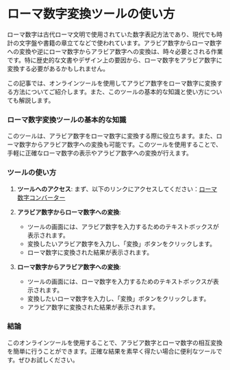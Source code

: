 ローマ数字変換ツールの使い方
==============

ローマ数字は古代ローマ文明で使用されていた数字表記方法であり、現代でも時計の文字盤や書籍の章立てなどで使われています。アラビア数字からローマ数字への変換や逆にローマ数字からアラビア数字への変換は、時々必要とされる作業です。特に歴史的な文書やデザイン上の要因から、ローマ数字をアラビア数字に変換する必要があるかもしれません。

この記事では、オンラインツールを使用してアラビア数字をローマ数字に変換する方法についてご紹介します。また、このツールの基本的な知識と使い方についても解説します。

### ローマ数字変換ツールの基本的な知識

このツールは、アラビア数字をローマ数字に変換する際に役立ちます。また、ローマ数字からアラビア数字への変換も可能です。このツールを使用することで、手軽に正確なローマ数字の表示やアラビア数字への変換が行えます。

### ツールの使い方

1. **ツールへのアクセス**: まず、以下のリンクにアクセスしてください：[ローマ数字コンバーター](https://www.onlinecalculatorsfree.com/ja/convert/roman-numerals-converter.html)
2. **アラビア数字からローマ数字への変換**:
    
    
    - ツールの画面には、アラビア数字を入力するためのテキストボックスが表示されます。
    - 変換したいアラビア数字を入力し、「変換」ボタンをクリックします。
    - ローマ数字に変換された結果が表示されます。
3. **ローマ数字からアラビア数字への変換**:
    
    
    - ツールの画面には、ローマ数字を入力するためのテキストボックスが表示されます。
    - 変換したいローマ数字を入力し、「変換」ボタンをクリックします。
    - アラビア数字に変換された結果が表示されます。

### 結論

このオンラインツールを使用することで、アラビア数字とローマ数字の相互変換を簡単に行うことができます。正確な結果を素早く得たい場合に便利なツールです。ぜひお試しください。